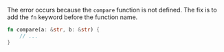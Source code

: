 The error occurs because the `compare` function is not defined. The fix is to add the `fn` keyword before the function name.

```rust
fn compare(a: &str, b: &str) {
    // ...
}
```
